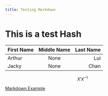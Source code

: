 ```yaml
---
title: Testing Markdown
---
```


# This is a test Hash

|First Name|Middle Name| Last Name |
|:-------- |:---------:|----------:|
|Arthur    |None| Lui       |
|Jacky     |None| Chan      |

$$ X\prime X^{-1} $$

[Markdown Example](http://www.unexpected-vortices.com/sw/rippledoc/quick-markdown-example.html)
